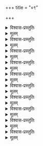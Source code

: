 +++
title = "०९"

+++

<details><summary>विश्वास-प्रस्तुतिः</summary>

आद्ये चकार नवमे शतके शठारिस्  
तत् शेषतानुभवसन्मतिसम्मतेन ।  
निश्चित्य सर्वविधबन्धुतया तमीशम्  
आपत्सखम् प्रणमत इति परोपदेशम् ॥ ९–१ ॥
</details>

<details><summary>मूलम्</summary>

आद्ये चकार नवमे शतके शठारिस्  
तत् शेषतानुभवसन्मतिसम्मतेन ।  
निश्चित्य सर्वविधबन्धुतया तमीशम्  
आपत्सखम् प्रणमत इति परोपदेशम् ॥ ९–१ ॥
</details>

<details><summary>विश्वास-प्रस्तुतिः</summary>

बन्धुत्वतः स्वमनुकम्पितवन्तम् आदौ  
आसन्नधाम्नि भुजगाधिपतौ शयानम् ।  
स्वापेक्षितम् मुनिरयाचत तं द्वितीये  
तस्य एकरूपशयनेपि च दुःखितोभूत् ॥ ९–२ ॥
</details>

<details><summary>मूलम्</summary>

बन्धुत्वतः स्वमनुकम्पितवन्तम् आदौ  
आसन्नधाम्नि भुजगाधिपतौ शयानम् ।  
स्वापेक्षितम् मुनिरयाचत तं द्वितीये  
तस्य एकरूपशयनेपि च दुःखितोभूत् ॥ ९–२ ॥
</details>

<details><summary>विश्वास-प्रस्तुतिः</summary>

नारायणे मयि सति स्वभरार्थचिन्ता  
नार्हा तव इति विभुना बहुमानभाजा ।  
आविष्कृतां निरवधिं निजशीलवत्ताम्  
अन्यादृशीम् अनुबभूव मुनिस् तृतीये ॥ ९–३ ॥
</details>

<details><summary>मूलम्</summary>

नारायणे मयि सति स्वभरार्थचिन्ता  
नार्हा तव इति विभुना बहुमानभाजा ।  
आविष्कृतां निरवधिं निजशीलवत्ताम्  
अन्यादृशीम् अनुबभूव मुनिस् तृतीये ॥ ९–३ ॥
</details>

<details><summary>विश्वास-प्रस्तुतिः</summary>

शीलाधिकश्रियम् उरः स्थलतो दधानोपि  
आत्मेप्सितं न दिशत्यति अतिमात्र खिन्नः ।  
लब्ध्वा ततः कमपि तस्य कृपाकटाक्षम्  
आद्राक्षम् ईशम् इति स प्रजहर्ष तुर्ये ॥ ९–४ ॥
</details>

<details><summary>मूलम्</summary>

शीलाधिकश्रियम् उरः स्थलतो दधानोपि  
आत्मेप्सितं न दिशत्यति अतिमात्र खिन्नः ।  
लब्ध्वा ततः कमपि तस्य कृपाकटाक्षम्  
आद्राक्षम् ईशम् इति स प्रजहर्ष तुर्ये ॥ ९–४ ॥
</details>


<details><summary>विश्वास-प्रस्तुतिः</summary>

आलोकनं च तदचाक्षुषम् इत्यथार्तः  
दृष्ट्वा च तत् स्मरणहेतुपदार्थजातम् ।  
आसन्नहानिकतया आवसितः सुसक्तः  
दुःखेन दुःसहतरेण स पञ्चमेऽभूत् ॥ ९–५ ॥
</details>

<details><summary>मूलम्</summary>

आलोकनं च तदचाक्षुषम् इत्यथार्तः  
दृष्ट्वा च तत् स्मरणहेतुपदार्थजातम् ।  
आसन्नहानिकतया आवसितः सुसक्तः  
दुःखेन दुःसहतरेण स पञ्चमेऽभूत् ॥ ९–५ ॥
</details>

<details><summary>विश्वास-प्रस्तुतिः</summary>

स्वस्यात्मताम् अगणयन् स्वयमर्थयित्वा  
स्वम् प्राप्य हर्षविवशो हरिरित्यधस्तात् ।  
यत् शीलम् अन्वभवद् अस्य तदेव दैवात्  
संस्मृत्य स दृतमनाः व्यसनी च षष्ठे ॥ ९–६ ॥
</details>

<details><summary>मूलम्</summary>

स्वस्यात्मताम् अगणयन् स्वयमर्थयित्वा  
स्वम् प्राप्य हर्षविवशो हरिरित्यधस्तात् ।  
यत् शीलम् अन्वभवद् अस्य तदेव दैवात्  
संस्मृत्य स दृतमनाः व्यसनी च षष्ठे ॥ ९–६ ॥
</details>


<details><summary>विश्वास-प्रस्तुतिः</summary>

स्वीयं वियोगिजन हन्तृ निजाभिरूप्यं  
विस्मृत्य संश्रितजनैर् वसतः सहैव ।  
अर्चाहरेः क्वचन तत्प्रतिबोधनाय  
दूतीचकार विहगान् अधिसप्तमं सः ॥ ९–७ ॥
</details>

<details><summary>मूलम्</summary>

स्वीयं वियोगिजन हन्तृ निजाभिरूप्यं  
विस्मृत्य संश्रितजनैर् वसतः सहैव ।  
अर्चाहरेः क्वचन तत्प्रतिबोधनाय  
दूतीचकार विहगान् अधिसप्तमं सः ॥ ९–७ ॥
</details>


<details><summary>विश्वास-प्रस्तुतिः</summary>

ईशे समाजिगमिषति अपि दूतवाक्यैस्  
तावद् विलम्बम् असहन् मुनिर्अस्य भौमम् ।  
देवीजुषः कमपि देशविशेषम् आराद्  
यायां कदा इति अवधिम् अर्थयद् अष्टमेन ॥ ९–८ ॥
</details>

<details><summary>मूलम्</summary>

ईशे समाजिगमिषति अपि दूतवाक्यैस्  
तावद् विलम्बम् असहन् मुनिर्अस्य भौमम् ।  
देवीजुषः कमपि देशविशेषम् आराद्  
यायां कदा इति अवधिम् अर्थयद् अष्टमेन ॥ ९–८ ॥
</details>

<details><summary>विश्वास-प्रस्तुतिः</summary>

स्वप्राप्तिकालम् अविभावयति इन्दिरेशे  
कृष्णे गवाम् अवनधर्मिणि गोपिकानाम् ।  
सायं समागमविलम्बिनि योऽवसादः  
आसीत् स एव नवमे स्फुरितः शठारेः ॥ ९–९ ॥
</details>

<details><summary>मूलम्</summary>

स्वप्राप्तिकालम् अविभावयति इन्दिरेशे  
कृष्णे गवाम् अवनधर्मिणि गोपिकानाम् ।  
सायं समागमविलम्बिनि योऽवसादः  
आसीत् स एव नवमे स्फुरितः शठारेः ॥ ९–९ ॥
</details>

<details><summary>विश्वास-प्रस्तुतिः</summary>

प्राप्तिप्रदानसमयोयम् इति प्रकाश्य  
स्वस्य प्रियम् महति कृष्णपुरे वसन्तम् ।  
ईशं यथाशकनम् आश्रयत इति हर्षाद्  
अन्योपदेशम् अकरोद् दशमे मुनीन्द्रः ॥ ९–१० ॥
</details>

<details><summary>मूलम्</summary>

प्राप्तिप्रदानसमयोयम् इति प्रकाश्य  
स्वस्य प्रियम् महति कृष्णपुरे वसन्तम् ।  
ईशं यथाशकनम् आश्रयत इति हर्षाद्  
अन्योपदेशम् अकरोद् दशमे मुनीन्द्रः ॥ ९–१० ॥
</details>
